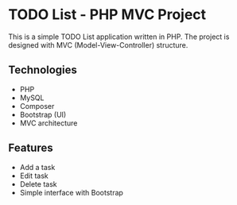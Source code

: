 # TODO List - PHP MVC Project

This is a simple TODO List application written in PHP. The project is designed with MVC (Model-View-Controller) structure.

## Technologies

- PHP
- MySQL
- Composer
- Bootstrap (UI)
- MVC architecture

## Features

- Add a task
- Edit task
- Delete task
- Simple interface with Bootstrap
